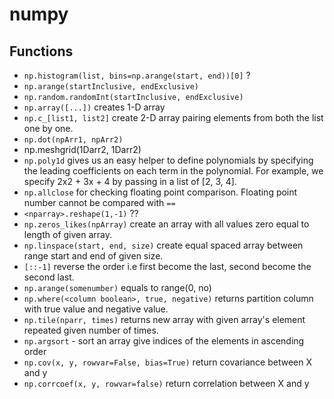 # numpy
## Functions
 - `np.histogram(list, bins=np.arange(start, end))[0]` ?
 - `np.arange(startInclusive, endExclusive)` 
 - `np.random.randomInt(startInclusive, endExclusive)`
 - `np.array([...])` creates 1-D array
 - `np.c_[list1, list2]` create 2-D array pairing elements from both the list one by one.
 - `np.dot(npArr1, npArr2)`
 - np.meshgrid(1Darr2, 1Darr2)
 - `np.poly1d` gives us an easy helper to define polynomials by specifying the leading
coefficients on each term in the polynomial. For example, we specify 2x2 + 3x + 4 by
passing in a list of [2, 3, 4].
 - `np.allclose` for checking floating point comparison. Floating point number cannot be compared with `==` 
 - `<nparray>.reshape(1,-1)` ??
 - `np.zeros_likes(npArray)` create an array with all values zero equal to length of given array.
 -  `np.linspace(start, end, size)` create equal spaced array between range start and end of given size.
 - `[::-1]` reverse the order i.e first become the last, second become the second last.
 - `np.arange(somenumber)` equals to range(0, no)
 - `np.where(<column boolean>, true, negative)` returns partition column with true value and negative value.   
 - `np.tile(nparr, times)` returns new array with given array's element repeated given number of times.
 - `np.argsort` - sort an array give indices of the elements in ascending order
 - `np.cov(x, y, rowvar=False, bias=True)` return covariance between X and y
 - `np.corrcoef(x, y, rowvar=false)` return correlation between X and y


















